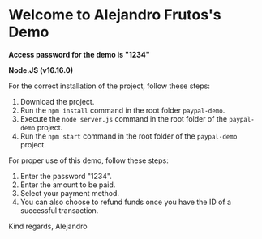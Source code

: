 # Welcome to Alejandro Frutos's Demo

**Access password for the demo is "1234"**

**Node.JS (v16.16.0)**

For the correct installation of the project, follow these steps:

1. Download the project.
2. Run the `npm install` command in the root folder `paypal-demo`.
3. Execute the `node server.js` command in the root folder of the `paypal-demo` project.
4. Run the `npm start` command in the root folder of the `paypal-demo` project.


For proper use of this demo, follow these steps:

1. Enter the password "1234".
2. Enter the amount to be paid.
3. Select your payment method.
4. You can also choose to refund funds once you have the ID of a successful transaction.


Kind regards,
Alejandro
